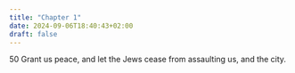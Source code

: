 ```yaml
---
title: "Chapter 1"
date: 2024-09-06T18:40:43+02:00
draft: false
---
```




50 Grant us peace, and let the Jews cease from assaulting us, and the city.

